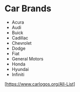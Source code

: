 # Car Brands
* Acura
* Audi
* Buick
* Cadillac
* Chevrolet
* Dodge
* Fiat
* General Motors
* Honda
* Hyundai
* Infiniti
  
[https://www.carlogos.org/All-List]
